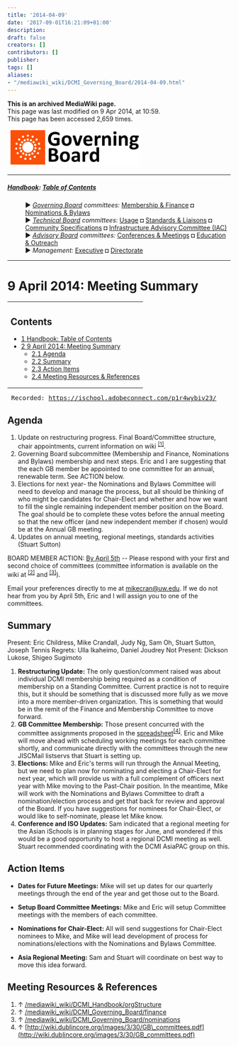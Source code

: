 ```yaml
---
title: '2014-04-09'
date: '2017-09-01T16:21:09+01:00'
description: 
draft: false
creators: []
contributors: []
publisher: 
tags: []
aliases:
- "/mediawiki_wiki/DCMI_Governing_Board/2014-04-09.html"
---
```


 **This is an archived MediaWiki page.**  
This page was last modified on 9 Apr 2014, at 10:59.  
This page has been accessed 2,659 times.

[<img alt="Governing Board logo" src="/mediawiki_wiki/images/GB_logo.png" width="300" height="86">](/mediawiki_wiki/images/GB_logo.png)

* * *

##### [Handbook](/mediawiki_wiki/DCMI_Handbook): [Table of Contents](DCMI_Handbook) 
<dl>
<dd> ► <i><a href="/mediawiki_wiki/DCMI_Governing_Board.md" title="DCMI Governing Board">Governing Board</a> committees:</i> <a href="/mediawiki_wiki/DCMI_Governing_Board/finance.md" title="DCMI Governing Board/finance">Membership &amp; Finance</a> ◘ <a href="/mediawiki_wiki/DCMI_Governing_Board/nominations.md" title="DCMI Governing Board/nominations">Nominations &amp; Bylaws</a> 
</dd>
<dd> ► <i><a href="/mediawiki_wiki/DCMI_Technical_Board.md" title="DCMI Technical Board">Technical Board</a> committees:</i> <a href="/mediawiki_wiki/DCMI_Technical_Board/usage.md" title="DCMI Technical Board/usage">Usage</a> ◘ <a href="/mediawiki_wiki/DCMI_Technical_Board/standards.md" title="DCMI Technical Board/standards">Standards &amp; Liaisons</a> ◘ <a href="/mediawiki_wiki/DCMI_Technical_Board/specifications.md" title="DCMI Technical Board/specifications">Community Specifications</a> ◘ <a href="/mediawiki_wiki/DCMI_Technical_Board/infrastructure.md" title="DCMI Technical Board/infrastructure">Infrastructure Advisory Committee (IAC)</a>
</dd>
<dd> ► <i><a href="/mediawiki_wiki/DCMI_Advisory_Board.md" title="DCMI Advisory Board">Advisory Board</a> committees:</i> <a href="/mediawiki_wiki/DCMI_Advisory_Board/meetings.md" title="DCMI Advisory Board/meetings">Conferences &amp; Meetings</a> ◘ <a href="/mediawiki_wiki/DCMI_Advisory_Board/documentation.md" title="DCMI Advisory Board/documentation">Education &amp; Outreach</a>
</dd>
<dd> ► <i>Management:</i> <a href="/mediawiki_wiki/Exec_Committee.md" title="Exec Committee">Executive</a> ◘ <a href="/mediawiki_wiki/Exec_Committee/directorate.md" title="Exec Committee/directorate">Directorate</a>
</dd>
</dl>

* * *

# 9 April 2014: Meeting Summary 
<table id="toc" class="toc">
  <tr>
    <td>
      <div id="toctitle">
        <h2>Contents</h2>
      </div>
      <ul>
        <li class="toclevel-1"><a href="#Handbook:_Table_of_Contents"><span class="tocnumber">1</span> <span class="toctext">Handbook: Table of Contents</span></a></li>
        <li class="toclevel-1 tocsection-1">
          <a href="#9_April_2014:_Meeting_Summary"><span class="tocnumber">2</span> <span class="toctext">9 April 2014: Meeting Summary</span></a>
          <ul>
            <li class="toclevel-2 tocsection-2"><a href="#Agenda"><span class="tocnumber">2.1</span> <span class="toctext">Agenda</span></a></li>
            <li class="toclevel-2 tocsection-3"><a href="#Summary"><span class="tocnumber">2.2</span> <span class="toctext">Summary</span></a></li>
            <li class="toclevel-2 tocsection-4"><a href="#Action_Items"><span class="tocnumber">2.3</span> <span class="toctext">Action Items</span></a></li>
            <li class="toclevel-2 tocsection-5"><a href="#Meeting_Resources_.26_References"><span class="tocnumber">2.4</span> <span class="toctext">Meeting Resources &amp; References</span></a></li>
          </ul>
        </li>
      </ul>
    </td>
  </tr>
</table>


<pre> Recorded: <a href="https://ischool.adobeconnect.com/p1r4wybiv23/" class="external free" rel="nofollow">https://ischool.adobeconnect.com/p1r4wybiv23/</a>
</pre>
## Agenda 

1. Update on restructuring progress. Final Board/Committee structure, chair appointments, current information on wiki <sup id="cite_ref-0" class="reference"><a href="#cite_note-0">[1]</a></sup>.
2. Governing Board subcommittee (Membership and Finance, Nominations and Bylaws) membership and next steps. Eric and I are suggesting that the each GB member be appointed to one committee for an annual, renewable term. See ACTION below.
3. Elections for next year- the Nominations and Bylaws Committee will need to develop and manage the process, but all should be thinking of who might be candidates for Chair-Elect and whether and how we want to fill the single remaining independent member position on the Board. The goal should be to complete these votes before the annual meeting so that the new officer (and new independent member if chosen) would be at the Annual GB meeting.
4. Updates on annual meeting, regional meetings, standards activities (Stuart Sutton)

BOARD MEMBER ACTION: <u>By April 5th</u> -- Please respond with your first and second choice of committees (committee information is available on the wiki at <sup id="cite_ref-1" class="reference"><a href="#cite_note-1">[2]</a></sup> and <sup id="cite_ref-2" class="reference"><a href="#cite_note-2">[3]</a></sup>).

Email your preferences directly to me at mikecran@uw.edu. If we do not hear from you by April 5th, Eric and I will assign you to one of the committees.

## Summary 

Present: Eric Childress, Mike Crandall, Judy Ng, Sam Oh, Stuart Sutton, Joseph Tennis Regrets: Ulla Ikaheimo, Daniel Joudrey Not Present: Dickson Lukose, Shigeo Sugimoto

1. **Restructuring Update:** The only question/comment raised was about individual DCMI membership being required as a condition of membership on a Standing Committee. Current practice is not to require this, but it should be something that is discussed more fully as we move into a more member-driven organization. This is something that would be in the remit of the Finance and Membership Committee to move forward. 
2. **GB Committee Membership:** Those present concurred with the committee assignments proposed in the [spreadsheet](http://wiki.dublincore.org/images/3/30/GB_committees.pdf)<sup id="cite_ref-3" class="reference"><a href="#cite_note-3">[4]</a></sup>. Eric and Mike will move ahead with scheduling working meetings for each committee shortly, and communicate directly with the committees through the new JISCMail listservs that Stuart is setting up.
3. **Elections:** Mike and Eric's terms will run through the Annual Meeting, but we need to plan now for nominating and electing a Chair-Elect for next year, which will provide us with a full complement of officers next year with Mike moving to the Past-Chair position. In the meantime, Mike will work with the Nominations and Bylaws Committee to draft a nomination/election process and get that back for review and approval of the Board. If you have suggestions for nominees for Chair-Elect, or would like to self-nominate, please let Mike know.
4. **Conference and ISO Updates:** Sam indicated that a regional meeting for the Asian iSchools is in planning stages for June, and wondered if this would be a good opportunity to host a regional DCMI meeting as well. Stuart recommended coordinating with the DCMI AsiaPAC group on this.

## Action Items 

- **Dates for Future Meetings:** Mike will set up dates for our quarterly meetings through the end of the year and get those out to the Board.

- **Setup Board Committee Meetings:** Mike and Eric will setup Committee meetings with the members of each committee.

- **Nominations for Chair-Elect:** All will send suggestions for Chair-Elect nominees to Mike, and Mike will lead development of process for nominations/elections with the Nominations and Bylaws Committee.

- **Asia Regional Meeting:** Sam and Stuart will coordinate on best way to move this idea forward.

## Meeting Resources & References 

1. ↑ [/mediawiki_wiki/DCMI\_Handbook/orgStructure](/mediawiki_wiki/DCMI_Handbook/orgStructure)
2. ↑ [/mediawiki_wiki/DCMI\_Governing\_Board/finance](/mediawiki_wiki/DCMI_Governing_Board/finance)
3. ↑ [/mediawiki_wiki/DCMI\_Governing\_Board/nominations](/mediawiki_wiki/DCMI_Governing_Board/nominations)
4. ↑ [http://wiki.dublincore.org/images/3/30/GB\_committees.pdf](http://wiki.dublincore.org/images/3/30/GB_committees.pdf)

